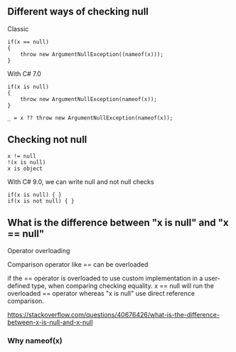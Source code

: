 ## Different ways of checking null
Classic
```
if(x == null) 
{
    throw new ArgumentNullException((nameof(x)));
}
```
With C# 7.0
```
if(x is null) 
{
    throw new ArgumentNullException(nameof(x));
}
```
```
_ = x ?? throw new ArgumentNullException(nameof(x));
``` 
## Checking not null
```
x != null
!(x is null)
x is object
```

With C# 9.0, we can write null and not null checks
```
if(x is null) { }
if(x is not null) { }
```
## What is the difference between "x is null" and "x == null"

Operator overloading

Comparison operator like == can be overloaded

if the == operator is overloaded to use custom implementation in a user-defined type, when comparing checking equality. x == null will run the overloaded == operator whereas "x is null" use direct reference comparison.

https://stackoverflow.com/questions/40676426/what-is-the-difference-between-x-is-null-and-x-null


### Why nameof(x)


